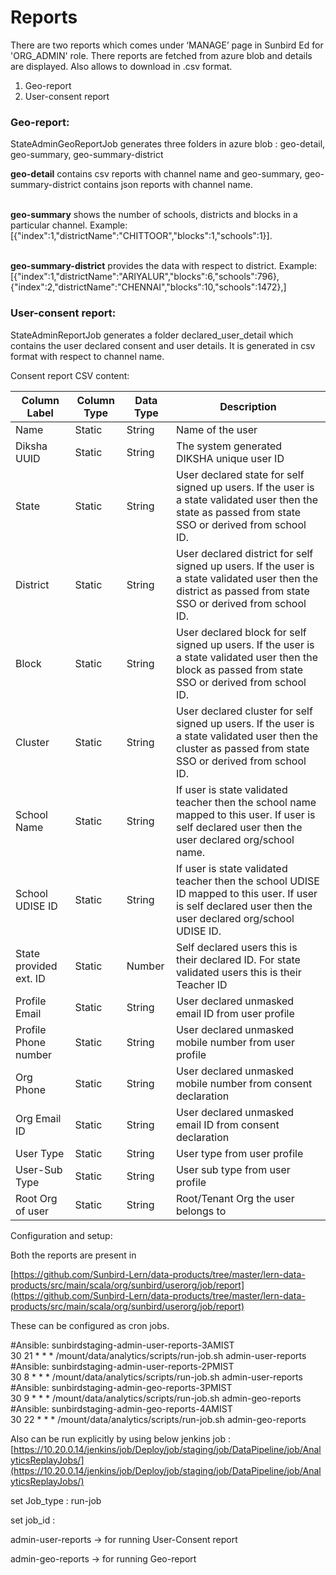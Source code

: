 # Reports

There are two reports which comes under ‘MANAGE’ page in Sunbird Ed for 'ORG\_ADMIN' role. There reports are fetched from azure blob and details are displayed. Also allows to download in .csv format.

1. Geo-report
2. User-consent report

### **Geo-report:**

StateAdminGeoReportJob generates three folders in azure blob : geo-detail, geo-summary, geo-summary-district&#x20;

**geo-detail** contains csv reports with channel name and geo-summary, geo-summary-district contains json reports with channel name.

\
**geo-summary** shows the number of schools, districts and blocks in a particular channel. Example: \[{"index":1,"districtName":"CHITTOOR","blocks":1,"schools":1}].

\
**geo-summary-district** provides the data with respect to district. Example: \[{"index":1,"districtName":"ARIYALUR","blocks":6,"schools":796},{"index":2,"districtName":"CHENNAI","blocks":10,"schools":1472},]

### User-consent report:

StateAdminReportJob generates a folder declared\_user\_detail which contains the user declared consent and user details. It is generated in csv format with respect to channel name.

Consent report CSV content:

| **Column Label**       | **Column Type** | **Data Type** | **Description**                                                                                                                                              |
| ---------------------- | --------------- | ------------- | ------------------------------------------------------------------------------------------------------------------------------------------------------------ |
| Name                   | Static          | String        | Name of the user                                                                                                                                             |
| Diksha UUID            | Static          | String        | The system generated DIKSHA unique user ID                                                                                                                   |
| State                  | Static          | String        | User declared state for self signed up users. If the user is a state validated user then the state as passed from state SSO or derived from school ID.       |
| District               | Static          | String        | User declared district for self signed up users. If the user is a state validated user then the district as passed from state SSO or derived from school ID. |
| Block                  | Static          | String        | User declared block for self signed up users. If the user is a state validated user then the block as passed from state SSO or derived from school ID.       |
| Cluster                | Static          | String        | User declared cluster for self signed up users. If the user is a state validated user then the cluster as passed from state SSO or derived from school ID.   |
| School Name            | Static          | String        | If user is state validated teacher then the school name mapped to this user. If user is self declared user then the user declared org/school name.           |
| School UDISE ID        | Static          | String        | If user is state validated teacher then the school UDISE ID mapped to this user. If user is self declared user then the user declared org/school UDISE ID.   |
| State provided ext. ID | Static          | Number        | Self declared users this is their declared ID. For state validated users this is their Teacher ID                                                            |
| Profile Email          | Static          | String        | User declared unmasked email ID from user profile                                                                                                            |
| Profile Phone number   | Static          | String        | User declared unmasked mobile number from user profile                                                                                                       |
| Org Phone              | Static          | String        | User declared unmasked mobile number from consent declaration                                                                                                |
| Org Email ID           | Static          | String        | User declared unmasked email ID from consent declaration                                                                                                     |
| User Type              | Static          | String        | User type from user profile                                                                                                                                  |
| User-Sub Type          | Static          | String        | User sub type from user profile                                                                                                                              |
| Root Org of user       | Static          | String        | Root/Tenant Org the user belongs to                                                                                                                          |

Configuration and setup:

Both the reports are present in&#x20;

[https://github.com/Sunbird-Lern/data-products/tree/master/lern-data-products/src/main/scala/org/sunbird/userorg/job/report](https://github.com/Sunbird-Lern/data-products/tree/master/lern-data-products/src/main/scala/org/sunbird/userorg/job/report)

These can be configured as cron jobs.

\#Ansible: sunbirdstaging-admin-user-reports-3AMIST\
30 21 \* \* \* /mount/data/analytics/scripts/run-job.sh admin-user-reports\
\#Ansible: sunbirdstaging-admin-user-reports-2PMIST\
30 8 \* \* \* /mount/data/analytics/scripts/run-job.sh admin-user-reports\
\#Ansible: sunbirdstaging-admin-geo-reports-3PMIST\
30 9 \* \* \* /mount/data/analytics/scripts/run-job.sh admin-geo-reports\
\#Ansible: sunbirdstaging-admin-geo-reports-4AMIST\
30 22 \* \* \* /mount/data/analytics/scripts/run-job.sh admin-geo-reports

Also can be run explicitly by using below jenkins job : [https://10.20.0.14/jenkins/job/Deploy/job/staging/job/DataPipeline/job/AnalyticsReplayJobs/](https://10.20.0.14/jenkins/job/Deploy/job/staging/job/DataPipeline/job/AnalyticsReplayJobs/)

set Job\_type : run-job

set job\_id :&#x20;

admin-user-reports → for running User-Consent report

admin-geo-reports → for running Geo-report
